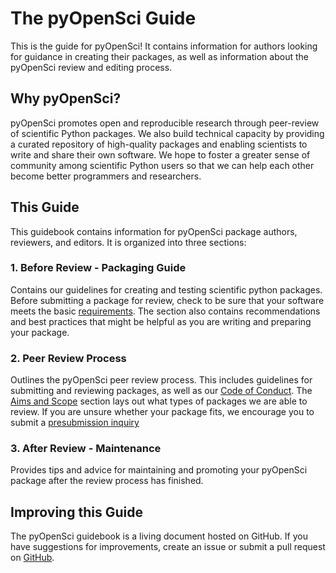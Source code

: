 # The pyOpenSci Guide

This is the guide for pyOpenSci! It contains information for authors looking for
guidance in creating their packages, as well as information about the pyOpenSci review
and editing process.

## Why pyOpenSci?
pyOpenSci promotes open and reproducible research through peer-review of scientific Python packages. We also build technical capacity by providing a curated repository of high-quality packages and enabling scientists to write and share their own software. We hope to foster a greater sense of community among scientific Python users so that we can help each other become better programmers and researchers.

## This Guide
This guidebook contains information for pyOpenSci package authors, reviewers, and editors. It is organized into three sections:

### 1. Before Review - Packaging Guide
Contains our guidelines for creating and testing scientific python packages. Before submitting a package for review, check to be sure that your software meets the basic [requirements](authoring/overview#overview). The section also contains recommendations and best practices that might be helpful as you are writing and preparing your package.

### 2. Peer Review Process
Outlines the pyOpenSci peer review process. This includes guidelines for submitting and reviewing packages, as well as our [Code of Conduct](open-source-software-peer-review/code-of-conduct). The [Aims and Scope](open-source-software-peer-review/aims-and-scope) section lays out what types of packages we are able to review. If you are unsure whether your package fits, we encourage you to submit a [presubmission inquiry](open-source-software-submissions/author-guide.html#presubmission-inquiries)

### 3. After Review - Maintenance
Provides tips and advice for maintaining and promoting your pyOpenSci package after the review process has finished.

## Improving this Guide
The pyOpenSci guidebook is a living document hosted on GitHub. If you have suggestions for improvements, create an issue or submit a pull request on [GitHub](https://github.com/pyOpenSci/contributing-guide).
